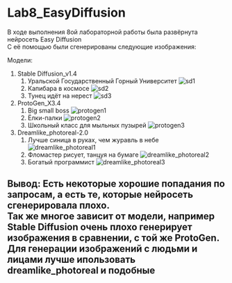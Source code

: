 # Lab8_EasyDiffusion
В ходе выполнения 8ой лабораторной работы была развёрнута нейросеть Easy Diffusion  
С её помощью были сгенерированы следующие изображения:  

Модели:
1.  Stable Diffusion_v1.4
    1) Уральской Государственный Горный Университет
    ![sd1](https://github.com/NWRecognize/Lab8_EasyDiffusion/assets/118212881/8fc8c10d-671b-4139-b768-569090b98745)
    2) Капибара в космосе
    ![sd2](https://github.com/NWRecognize/Lab8_EasyDiffusion/assets/118212881/1ad3566a-90c5-4f02-94cc-89c6a04ba383)
    3) Тунец идёт на нерест
    ![sd3](https://github.com/NWRecognize/Lab8_EasyDiffusion/assets/118212881/b0d6b07b-1394-4c30-b9db-20f989b23e74)
2. ProtoGen_X3.4
    1) Big small boss
    ![protogen1](https://github.com/NWRecognize/Lab8_EasyDiffusion/assets/118212881/531676c9-709f-4931-8395-b5599c5c1da6)
    2) Ёлки-палки
    ![protogen2](https://github.com/NWRecognize/Lab8_EasyDiffusion/assets/118212881/f84d6f5e-9854-4d63-b120-170460e58c15)
    3) Школьный класс для мыльных пузырей
    ![protogen3](https://github.com/NWRecognize/Lab8_EasyDiffusion/assets/118212881/fd604b5d-c61f-42e6-ab68-f10f2d780eb2)
3. Dreamlike_photoreal-2.0
    1) Лучше синица в руках, чем журавль в небе
    ![dreamlike_photoreal1](https://github.com/NWRecognize/Lab8_EasyDiffusion/assets/118212881/114734da-a2be-4b62-b923-70f9a540f421)
    2) Фломастер рисует, танцуя на бумаге
    ![dreamlike_photoreal2](https://github.com/NWRecognize/Lab8_EasyDiffusion/assets/118212881/ed737153-e34e-4d66-a9ed-1b69516ab9ba)
    3) Богатый программист
    ![dreamlike_photoreal3](https://github.com/NWRecognize/Lab8_EasyDiffusion/assets/118212881/986ba999-fd4a-4283-bf9a-7e07c9777bfc)  
<h2>Вывод: Есть некоторые хорошие попадания по запросам, а есть те, которые нейросеть сгенерировала плохо.<br>
Так же многое зависит от модели, например Stable Diffusion очень плохо генерирует изображения в сравнении, с той же ProtoGen.<br>
Для генерации изображений с людьми и лицами лучше ипользовать dreamlike_photoreal и подобные</h2>

